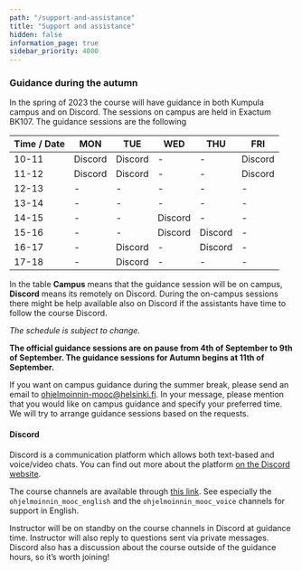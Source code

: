 ```yaml
---
path: "/support-and-assistance"
title: "Support and assistance"
hidden: false
information_page: true
sidebar_priority: 4000
---
```


### Guidance during the autumn

In the spring of 2023 the course will have guidance in both Kumpula campus and on Discord. The sessions on campus are held in Exactum BK107. The guidance sessions are the following


| Time / Date | MON | TUE | WED | THU | FRI |
|-----|----|----|----|----|----|
| 10-11 |  Discord | Discord | - | - | Discord |
| 11-12 |  Discord | Discord | - | - | Discord |
| 12-13 | - | - | - | - | - |
| 13-14 | - | - | - | - | - |
| 14-15 | - | - | Discord | - | - |
| 15-16 | - | - | Discord | Discord | - |
| 16-17 | - | Discord | - | Discord | - |
| 17-18 | - | Discord | - | - | - |

In the table **Campus** means that the guidance session will be on campus, **Discord** means its remotely on Discord. During the on-campus sessions there might be help available also on Discord if the assistants have time to follow the course Discord.

*The schedule is subject to change.*


**The official guidance sessions are on pause from 4th of September to 9th of September. The guidance sessions for Autumn begins at 11th of September.**

If you want on campus guidance during the summer break, please send an email to ohjelmoinnin-mooc@helsinki.fi. In your message, please mention that you would like on campus guidance and specify your preferred time. We will try to arrange guidance sessions based on the requests.

#### Discord

Discord is a communication platform which allows both text-based and voice/video chats. You can find out more about the platform [on the Discord website](https://discord.com/).

The course channels are available through [this link](https://study.cs.helsinki.fi/discord/join/ohjelmoinnin_mooc). See especially the `ohjelmoinnin_mooc_english` and the `ohjelmoinnin_mooc_voice` channels for support in English.

Instructor will be on standby on the course channels in Discord at guidance time. Instructor will also reply to questions sent via private messages. Discord also has a discussion about the course outside of the guidance hours, so it’s worth joining!
